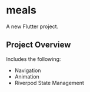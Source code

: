 # meals

A new Flutter project.

## Project Overview

Includes the following:
- Navigation
- Animation
- Riverpod State Management

